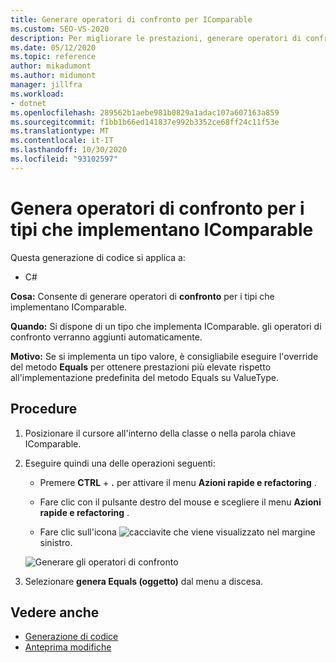 ```yaml
---
title: Generare operatori di confronto per IComparable
ms.custom: SEO-VS-2020
description: Per migliorare le prestazioni, generare operatori di confronto per i tipi che implementano IComparable.
ms.date: 05/12/2020
ms.topic: reference
author: mikadumont
ms.author: midumont
manager: jillfra
ms.workload:
- dotnet
ms.openlocfilehash: 289562b1aebe981b0829a1adac107a607163a859
ms.sourcegitcommit: f1bb1b66ed141837e992b3352ce68ff24c11f53e
ms.translationtype: MT
ms.contentlocale: it-IT
ms.lasthandoff: 10/30/2020
ms.locfileid: "93102597"
---
```

# <a name="generate-comparison-operators-for-types-that-implement-icomparable"></a>Genera operatori di confronto per i tipi che implementano IComparable

Questa generazione di codice si applica a:

- C#

**Cosa:** Consente di generare operatori di **confronto** per i tipi che implementano IComparable.

**Quando:** Si dispone di un tipo che implementa IComparable. gli operatori di confronto verranno aggiunti automaticamente.

**Motivo:** Se si implementa un tipo valore, è consigliabile eseguire l'override del metodo **Equals** per ottenere prestazioni più elevate rispetto all'implementazione predefinita del metodo Equals su ValueType.

## <a name="how-to"></a>Procedure

1. Posizionare il cursore all'interno della classe o nella parola chiave IComparable.

2. Eseguire quindi una delle operazioni seguenti:

   - Premere **CTRL** + **.** per attivare il menu **Azioni rapide e refactoring** .

   - Fare clic con il pulsante destro del mouse e scegliere il menu **Azioni rapide e refactoring** .

   - Fare clic sull'icona ![cacciavite](../media/screwdriver-icon.png) che viene visualizzato nel margine sinistro.

   ![Generare gli operatori di confronto](media/generate-comparison-operators.png)

3. Selezionare **genera Equals (oggetto)** dal menu a discesa.

## <a name="see-also"></a>Vedere anche

- [Generazione di codice](../code-generation-in-visual-studio.md)
- [Anteprima modifiche](../../ide/preview-changes.md)
